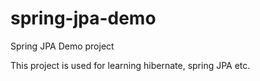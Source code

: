 # spring-jpa-demo
Spring JPA Demo project

This project is used for learning hibernate, spring JPA etc.
